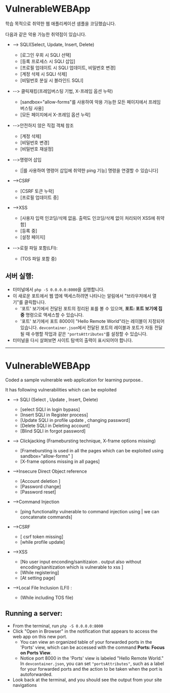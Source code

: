 # VulnerableWEBApp

학습 목적으로 취약한 웹 애플리케이션 샘플을 코딩했습니다.

다음과 같은 악용 가능한 취약점이 있습니다.

- --> SQLI(Select, Update, Insert, Delete)
  - [로그인 우회 시 SQLI 선택]
  - [등록 프로세스 시 SQLI 삽입]
  - [프로필 업데이트 시 SQLI 업데이트, 비밀번호 변경]
  - [계정 삭제 시 SQLI 삭제]
  - [비밀번호 분실 시 블라인드 SQLI]

- --> 클릭재킹(프레임버스팅 기법, X-프레임 옵션 누락)
  - [sandbox="allow-forms"를 사용하여 악용 가능한 모든 페이지에서 프레임버스팅 사용]
  - [모든 페이지에서 X-프레임 옵션 누락]

- -->안전하지 않은 직접 객체 참조
  - [계정 삭제]
  - [비밀번호 변경]
  - [비밀번호 재설정]

- -->명령어 삽입
  - [|를 사용하여 명령어 삽입에 취약한 ping 기능] 명령을 연결할 수 있습니다]

- -->CSRF
  - [CSRF 토큰 누락]
  - [프로필 업데이트 중]

- -->XSS
  - [사용자 입력 인코딩/삭제 없음. 출력도 인코딩/삭제 없이 처리되어 XSS에 취약함]
  - [등록 중]
  - [설정 페이지]

- -->로컬 파일 포함(LFI):
  - (TOS 파일 포함 중)

## 서버 실행:

- 터미널에서 `php -S 0.0.0.0:8000`을 실행합니다.
- 이 새로운 포트에서 웹 앱에 액세스하려면 나타나는 알림에서 "브라우저에서 열기"를 클릭합니다.
  - '포트' 보기에서 전달된 포트의 정리된 표를 볼 수 있으며, **포트: 포트 보기에 집중** 명령으로 액세스할 수 있습니다.
  - '포트' 보기에서 포트 8000이 "Hello Remote World"라는 레이블이 지정되어 있습니다. `devcontainer.json`에서 전달된 포트의 레이블과 포트가 자동 전달될 때 수행할 작업과 같은 `"portsAttributes"`를 설정할 수 있습니다.
- 터미널을 다시 살펴보면 사이트 탐색의 출력이 표시되어야 합니다.

---

# VulnerableWEBApp

Coded a sample vulnerable web application for learning purpose..

It has following vulnerabilities which can be exploited

- --> SQLI (Select , Update , Insert, Delete)
  - [select SQLI in login bypass]
  - [Insert SQLI in Register process]
  - [Update SQLI in profile update , changing password]
  - [Delete SQLI in Deleting account]
  - [Blind SQLI in forgot password]

- --> Clickjacking (Framebursting technique, X-frame options missing)
  - [Framebursting is used in all the pages which can be exploited using sandbox="allow-forms" ]
  - [X-frame options missing in all pages]

- -->Insecure Direct Object reference
  - [Account deletion ]
  - [Password change]
  - [Password reset]

- -->Command Injection
  - [ping functionality vulnerable to command injection using | we can concatenate commands]

- -->CSRF
  - [ csrf token missing]
  - [while profile update]

- -->XSS
  - [No user input enconding/sanitizaion . output also without encoding/sanitization which is vulnerable to xss ]
  - [While registering]
  - [At setting page]

- -->Local File Inclusion (LFI) :
  - (While including TOS file)

## Running a server:

- From the terminal, run `php -S 0.0.0.0:8000`
- Click "Open in Browser" in the notification that appears to access the web app on this new port.
  - You can view an organized table of your forwarded ports in the 'Ports' view, which can be accessed with the command **Ports: Focus on Ports View**.
  - Notice port 8000 in the 'Ports' view is labeled "Hello Remote World." In `devcontainer.json`, you can set `"portsAttributes"`, such as a label for your forwarded ports and the action to be taken when the port is autoforwarded.
- Look back at the terminal, and you should see the output from your site navigations
